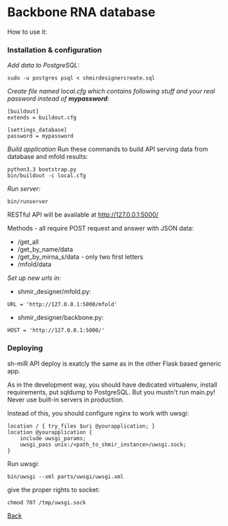 Backbone RNA database
==========================

How to use it:

### Installation & configuration

*Add data to PostgreSQL:*
```
sudo -u postgres psql < shmirdesignercreate.sql
```
*Create file named local.cfg which contains following stuff and your real password instead of **mypassword**:*
```
[buildout]
extends = buildout.cfg

[settings_database]
password = mypassword
```
*Build application*
Run these commands to build API serving data from database and mfold results:
```
python3.3 bootstrap.py
bin/buildout -c local.cfg
```
*Run server:*
```
bin/runserver
```
RESTful API will be available at http://127.0.0.1:5000/

Methods - all require POST request and answer with JSON data:
* /get_all
* /get_by_name/data
* /get_by_mirna_s/data - only two first letters
* /mfold/data

*Set up new urls in:*
* shmir_designer/mfold.py:
```
URL = 'http://127.0.0.1:5000/mfold'
```
* shmir_designer/backbone.py:
```
HOST = 'http://127.0.0.1:5000/'
```

### Deploying

sh-miR API deploy is exatcly the same as in the other Flask based generic app.

As in the development way, you should have dedicated virtualenv, install requirements, put sqldump to PostgreSQL. But you mustn't run main.py! Never use built-in servers in production.

Instead of this, you should configure nginx to work with uwsgi:

```
location / { try_files $uri @yourapplication; }
location @yourapplication {
    include uwsgi_params;
    uwsgi_pass unix:/<path_to_shmir_instance>/uwsgi.sock;
}
```

Run uwsgi:
```
bin/uwsgi --xml parts/uwsgi/uwsgi.xml
```
give the proper rights to socket:
```
chmod 707 /tmp/uwsgi.sock
```

[Back](../README.md)
